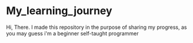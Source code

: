 # My_learning_journey
Hi, There.
I made this repository in the purpose of sharing my progress, as you may guess i'm a beginner self-taught programmer  
